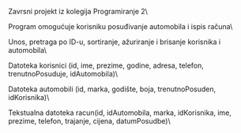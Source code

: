 Zavrsni projekt iz kolegija Programiranje 2\

Program omogućuje korisniku posuđivanje automobila i ispis računa\

Unos, pretraga po ID-u, sortiranje, ažuriranje i brisanje korisnika i automobila\

Datoteka korisnici (id, ime, prezime, godine, adresa, telefon, trenutnoPosuduje, idAutomobila)\

Datoteka automobili (id, marka, godište, boja, trenutnoPosuden, idKorisnika)\

Tekstualna datoteka racun(id, idAutomobila, marka, idKorisnika, ime, prezime, telefon, trajanje, cijena, datumPosudbe)\
